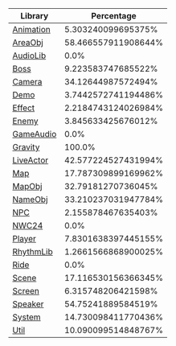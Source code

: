 | Library | Percentage |
| ------------- | ------------- |
| [Animation](https://github.com/shibbo/Petari/blob/master/docs/lib/Animation.md) | 5.303240099695375% |
| [AreaObj](https://github.com/shibbo/Petari/blob/master/docs/lib/AreaObj.md) | 58.466557911908644% |
| [AudioLib](https://github.com/shibbo/Petari/blob/master/docs/lib/AudioLib.md) | 0.0% |
| [Boss](https://github.com/shibbo/Petari/blob/master/docs/lib/Boss.md) | 9.223583747685522% |
| [Camera](https://github.com/shibbo/Petari/blob/master/docs/lib/Camera.md) | 34.12644987572494% |
| [Demo](https://github.com/shibbo/Petari/blob/master/docs/lib/Demo.md) | 3.7442572741194486% |
| [Effect](https://github.com/shibbo/Petari/blob/master/docs/lib/Effect.md) | 2.2184743124026984% |
| [Enemy](https://github.com/shibbo/Petari/blob/master/docs/lib/Enemy.md) | 3.845633425676012% |
| [GameAudio](https://github.com/shibbo/Petari/blob/master/docs/lib/GameAudio.md) | 0.0% |
| [Gravity](https://github.com/shibbo/Petari/blob/master/docs/lib/Gravity.md) | 100.0% |
| [LiveActor](https://github.com/shibbo/Petari/blob/master/docs/lib/LiveActor.md) | 42.577224527431994% |
| [Map](https://github.com/shibbo/Petari/blob/master/docs/lib/Map.md) | 17.787309899169962% |
| [MapObj](https://github.com/shibbo/Petari/blob/master/docs/lib/MapObj.md) | 32.79181270736045% |
| [NameObj](https://github.com/shibbo/Petari/blob/master/docs/lib/NameObj.md) | 33.210237031947784% |
| [NPC](https://github.com/shibbo/Petari/blob/master/docs/lib/NPC.md) | 2.155878467635403% |
| [NWC24](https://github.com/shibbo/Petari/blob/master/docs/lib/NWC24.md) | 0.0% |
| [Player](https://github.com/shibbo/Petari/blob/master/docs/lib/Player.md) | 7.8301638397445155% |
| [RhythmLib](https://github.com/shibbo/Petari/blob/master/docs/lib/RhythmLib.md) | 1.2661566868900025% |
| [Ride](https://github.com/shibbo/Petari/blob/master/docs/lib/Ride.md) | 0.0% |
| [Scene](https://github.com/shibbo/Petari/blob/master/docs/lib/Scene.md) | 17.116530156366345% |
| [Screen](https://github.com/shibbo/Petari/blob/master/docs/lib/Screen.md) | 6.315748206421598% |
| [Speaker](https://github.com/shibbo/Petari/blob/master/docs/lib/Speaker.md) | 54.75241889584519% |
| [System](https://github.com/shibbo/Petari/blob/master/docs/lib/System.md) | 14.730098411770436% |
| [Util](https://github.com/shibbo/Petari/blob/master/docs/lib/Util.md) | 10.090099514848767% |
